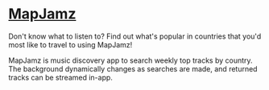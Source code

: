 # [MapJamz](http://mapjamz.herokuapp.com/)

Don't know what to listen to? Find out what's popular in countries that you'd most like to travel to using MapJamz!

MapJamz is music discovery app to search weekly top tracks by country. The background dynamically changes as searches are made, and returned tracks can be streamed in-app.

